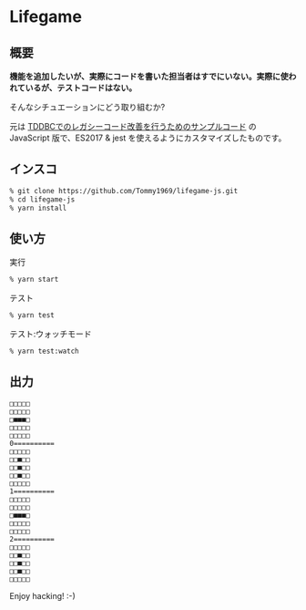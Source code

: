 # Lifegame

## 概要

**機能を追加したいが、実際にコードを書いた担当者はすでにいない。実際に使われているが、テストコードはない。**

そんなシチュエーションにどう取り組むか? 

元は [TDDBCでのレガシーコード改善を行うためのサンプルコード](https://github.com/tddbc/lifegame) の JavaScript 版で、ES2017 & jest を使えるようにカスタマイズしたものです。

## インスコ

```sh
% git clone https://github.com/Tommy1969/lifegame-js.git
% cd lifegame-js
% yarn install
```

## 使い方

実行
```sh
% yarn start
```

テスト
```sh
% yarn test
```

テスト:ウォッチモード
```sh
% yarn test:watch
```

## 出力
```
□□□□□
□□□□□
□■■■□
□□□□□
□□□□□
0==========
□□□□□
□□■□□
□□■□□
□□■□□
□□□□□
1==========
□□□□□
□□□□□
□■■■□
□□□□□
□□□□□
2==========
□□□□□
□□■□□
□□■□□
□□■□□
□□□□□
```

Enjoy hacking! :-)

